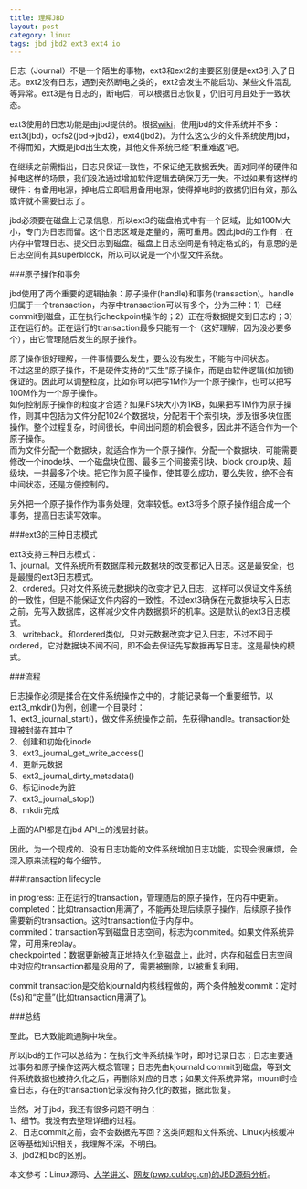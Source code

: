 ```yaml
---
title: 理解JBD
layout: post
category: linux
tags: jbd jbd2 ext3 ext4 io
---
```


日志（Journal）不是一个陌生的事物，ext3和ext2的主要区别便是ext3引入了日志。ext2没有日志，遇到突然断电之类的，ext2会发生不能启动、某些文件混乱等异常。ext3是有日志的，断电后，可以根据日志恢复，仍旧可用且处于一致状态。

ext3使用的日志功能是由jbd提供的。根据[wiki](http://en.wikipedia.org/wiki/Journaling_block_device#Overview)，使用jbd的文件系统并不多：ext3(jbd)，ocfs2(jbd->jbd2)，ext4(jbd2)。为什么这么少的文件系统使用jbd，不得而知，大概是jbd出生太晚，其他文件系统已经“积重难返”吧。

在继续之前需指出，日志只保证一致性，不保证绝无数据丢失。面对同样的硬件和掉电这样的场景，我们没法通过增加软件逻辑去确保万无一失。不过如果有这样的硬件：有备用电源，掉电后立即启用备用电源，使得掉电时的数据仍旧有效，那么或许就不需要日志了。

jbd必须要在磁盘上记录信息，所以ext3的磁盘格式中有一个区域，比如100M大小，专门为日志而留。这个日志区域是定量的，需可重用。因此jbd的工作有：在内存中管理日志、提交日志到磁盘。磁盘上日志空间是有特定格式的，有意思的是日志空间有其superblock，所以可以说是一个小型文件系统。

###原子操作和事务

jbd使用了两个重要的逻辑抽象：原子操作(handle)和事务(transaction)。handle归属于一个transaction，内存中transaction可以有多个，分为三种：1）已经commit到磁盘，正在执行checkpoint操作的；2）正在将数据提交到日志的；3）正在运行的。正在运行的transaction最多只能有一个（这好理解，因为没必要多个），由它管理随后发生的原子操作。

原子操作很好理解，一件事情要么发生，要么没有发生，不能有中间状态。  
不过这里的原子操作，不是硬件支持的“天生”原子操作，而是由软件逻辑(如加锁)保证的。因此可以调整粒度，比如你可以把写1M作为一个原子操作，也可以把写100M作为一个原子操作。  
如何控制原子操作的粒度才合适？如果FS块大小为1KB，如果把写1M作为原子操作，则其中包括为文件分配1024个数据块，分配若干个索引块，涉及很多块位图操作。整个过程复杂，时间很长，中间出问题的机会很多，因此并不适合作为一个原子操作。  
而为文件分配一个数据块，就适合作为一个原子操作。分配一个数据块，可能需要修改一个inode块、一个磁盘块位图、最多三个间接索引块、block group块、超级块，一共最多7个块。把它作为原子操作，使其要么成功，要么失败，绝不会有中间状态，还是方便控制的。

另外把一个原子操作作为事务处理，效率较低。ext3将多个原子操作组合成一个事务，提高日志读写效率。

###ext3的三种日志模式

ext3支持三种日志模式：  
1、journal。文件系统所有数据库和元数据块的改变都记入日志。这是最安全，也是最慢的ext3日志模式。  
2、ordered。只对文件系统元数据块的改变才记入日志，这样可以保证文件系统的一致性，但是不能保证文件内容的一致性。不过ext3确保在元数据块写入日志之前，先写入数据库，这样减少文件内数据损坏的机率。这是默认的ext3日志模式。  
3、writeback。和ordered类似，只对元数据改变才记入日志，不过不同于ordered，它对数据块不闻不问，即不会去保证先写数据再写日志。这是最快的模式。  

###流程

日志操作必须是揉合在文件系统操作之中的，才能记录每一个重要细节。以ext3_mkdir()为例，创建一个目录时：  
1、ext3_journal_start()，做文件系统操作之前，先获得handle。transaction处理被封装在其中了  
2、创建和初始化inode  
3、ext3_journal_get_write_access()  
4、更新元数据  
5、ext3_journal_dirty_metadata()  
6、标记inode为脏  
7、ext3_journal_stop()  
8、mkdir完成

上面的API都是在jbd API上的浅层封装。

因此，为一个现成的、没有日志功能的文件系统增加日志功能，实现会很麻烦，会深入原来流程的每个细节。

###transaction lifecycle

in progress: 正在运行的transaction，管理随后的原子操作，在内存中更新。  
completed：比如transaction用满了，不能再处理后续原子操作，后续原子操作需要新的transaction。这时transaction位于内存中。  
commited：transaction写到磁盘日志空间，标志为commited。如果文件系统异常，可用来replay。  
checkpointed：数据更新被真正地持久化到磁盘上，此时，内存和磁盘日志空间中对应的transaction都是没用的了，需要被删除，以被重复利用。  

commit transaction是交给kjournald内核线程做的，两个条件触发commit：定时(5s)和“定量”(比如transaction用满了)。

###总结

至此，已大致能疏通胸中块垒。

所以jbd的工作可以总结为：在执行文件系统操作时，即时记录日志；日志主要通过事务和原子操作这两大概念管理；日志先由kjournald commit到磁盘，等到文件系统数据也被持久化之后，再删除对应的日志；如果文件系统异常，mount时检查日志，存在的transaction记录没有持久化的数据，据此恢复。

当然，对于jbd，我还有很多问题不明白：  
1、细节。我没有去整理详细的过程。  
2、日志commit之前，会不会数据先写回？这类问题和文件系统、Linux内核缓冲区等基础知识相关，我理解不深，不明白。  
3、jbd2和jbd的区别。  

本文参考：Linux源码、[大学讲义](http://cgi.cse.unsw.edu.au/~cs3231/12s1/lectures/lect11x6.pdf)、[网友(pwp.cublog.cn)的JBD源码分析](http://blogimg.chinaunix.net/blog/upfile2/101018213331.pdf)。
